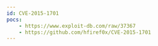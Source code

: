 ```yaml
---
id: CVE-2015-1701
pocs: 
    - https://www.exploit-db.com/raw/37367
    - https://github.com/hfiref0x/CVE-2015-1701
---
```

